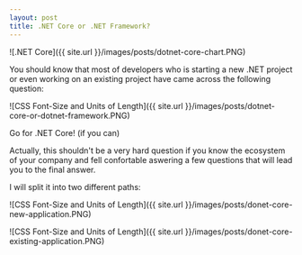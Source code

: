 ```yaml
---
layout: post
title: .NET Core or .NET Framework?
---
```


![.NET Core]({{ site.url }}/images/posts/dotnet-core-chart.PNG)

You should know that most of developers who is starting a new .NET project or even working on an existing project have came across the following question:

![CSS Font-Size and Units of Length]({{ site.url }}/images/posts/dotnet-core-or-dotnet-framework.PNG)

Go for .NET Core! (if you can)

Actually, this shouldn't be a very hard question if you know the ecosystem of your company and fell confortable aswering a few questions that will lead you to the final answer.

I will split it into two different paths:

![CSS Font-Size and Units of Length]({{ site.url }}/images/posts/donet-core-new-application.PNG)

![CSS Font-Size and Units of Length]({{ site.url }}/images/posts/donet-core-existing-application.PNG)
